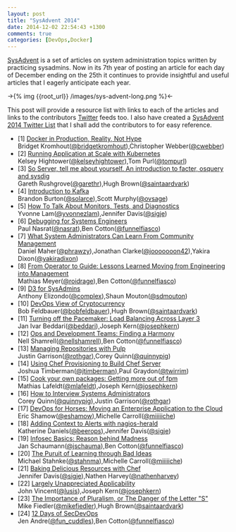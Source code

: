 ```yaml
---
layout: post
title: "SysAdvent 2014"
date: 2014-12-02 22:54:43 +1300
comments: true
categories: [DevOps,Docker] 
---
```


[SysAdvent](http://sysadvent.blogspot.com/) is a set of articles on system administration topics written by practicing sysadmins. Now in its 7th year of posting an article for each day of December ending on the 25th it continues to provide insightful and useful articles that I eagerly anticipate each year.

->{% img {{root_url}} /images/sys-advent-long.png %}<-

This post will provide a resource list with links to each of the articles and links to the contributors [Twitter](http://www.twitter.com) feeds too. I also have created a [SysAdvent 2014 Twitter List](https://twitter.com/PeterSellars/lists/sysadvent2014) that I shall add the contributors to for easy reference. 

<!--more-->

* [1] [Docker in Production, Reality, Not Hype](http://sysadvent.blogspot.co.nz/2014/12/day-1-docker-in-production-reality-not.html)<br/>Bridget Kromhout([@bridgetkromhout](https://twitter.com/bridgetkromhout)),Christopher Webber([@cwebber](https://twitter.com/cwebber))
* [2] [Running Application at Scale with Kubernetes](http://sysadvent.blogspot.co.nz/2014/12/day-2-running-applications-at-scale.html)<br/>Kelsey Hightower([@kelseyhightower](https://twitter.com/kelseyhightower)),Tom Purl([@tompurl](https://www.twitter.com/tompurl)) 
* [3] [So Server, tell me about yourself. An introduction to facter, osquery and sysdig](http://sysadvent.blogspot.co.nz/2014/12/day-3-so-server-tell-me-about-yourself.html)<br/>Gareth Rushgrove([@garethr](https://twitter.com/garethr)),Hugh Brown([@saintaardvark](https://twitter.com/saintaardvark)) 
* [4] [Introduction to Kafka](http://sysadvent.blogspot.co.nz/2014/12/day-4-introduction-to-kafka.html)<br/>Brandon Burton([@solarce](https://twitter.com/solarce/)),Scott Murphy([@ovsage](https://twitter.com/ovsage/)) 
* [5] [How To Talk About Monitors, Tests, and Diagnostics](http://sysadvent.blogspot.co.nz/2014/12/day-5-how-to-talk-about-monitors-tests.html)<br/>Yvonne Lam([@yvonnezlam](https://twitter.com/yvonnezlam)),Jennifer Davis([@sigje](https://twitter.com/sigje))
* [6] [Debugging for Systems Engineers](http://sysadvent.blogspot.com.au/2014/12/day-6-debugging-for-systems-engineers.html)<br/>Paul Nasrat([@nasrat](https://twitter.com/nasrat)),Ben Cotton([@funnelfiasco](https://twitter.com/funnelfiasco))
* [7] [What System Administrators Can Learn From Community Management](http://sysadvent.blogspot.com.au/2014/12/day-7-what-system-administrators-can.html)<br/>Daniel Maher([@phrawzy](https://twitter.com/phrawzty)),Jonathan Clarke([@jooooooon42](https://twitter.com/jooooooon42)),Yakira Dixon([@yakiradixon](https://twitter.com/yakiradixon))
* [8] [From Operator to Guide: Lessons Learned Moving from Engineering into Management](http://sysadvent.blogspot.com.au/2014/12/day-8-from-operator-to-guide-lessons.html)<br/>Mathias Meyer([@roidrage](https://twitter.com/roidrage)),Ben Cotton([@funnelfiasco](https://twitter.com/funnelfiasco))
* [9] [D3 for SysAdmins](http://sysadvent.blogspot.com.au/2014/12/day-9-d3-for-sysadmins.html)<br/>Anthony Elizondo([@complex](https://twitter.com/complex)),Shaun Mouton([@sdmouton](https://twitter.com/sdmouton))
* [10] [DevOps View of Cryptocurrency](http://sysadvent.blogspot.com.au/2014/12/day-10-devops-view-of-cryptocurrency.html)<br/>Bob Feldbauer([@bobfeldbauer](https://twitter.com/bobfeldbauer)),Hugh Brown([@saintaardvark](https://twitter.com/saintaardvark))
* [11] [Turning off the Pacemaker: Load Balancing Across Layer 3](http://sysadvent.blogspot.com.au/2014/12/day-11-turning-off-pacemaker-load.html)<br/>Jan Ivar Beddari([@beddari](http://www.twitter.com/beddari)),Joseph Kern([@josephkern](http://www.twitter.com/josephkern))
* [12] [Ops and Development Teams: Finding a Harmony](http://sysadvent.blogspot.co.nz/2014/12/day-12-ops-and-development-teams.html)<br/>Nell Shamrell([@nellshamrell](https://twitter.com/nellshamrell)),Ben Cotton([@funnelfiasco](https://twitter.com/funnelfiasco))
* [13] [Managing Repositories with Pulp](http://sysadvent.blogspot.co.nz/2014/12/day-13-managing-repositories-with-pulp.html)<br/>Justin Garrison([@rothgar](https://twitter.com/rothgar)),Corey Quinn([@quinnypig](https://twitter.com/quinnypig))
* [14] [Using Chef Provisioning to Build Chef Server](http://sysadvent.blogspot.co.nz/2014/12/day-14-using-chef-provisioning-to-build.html)<br/>Joshua Timberman([@jtimberman](https://twitter.com/jtimberman)),Paul Graydon([@twirrim](https://twitter.com/twirrim))
* [15] [Cook your own packages: Getting more out of fpm](http://sysadvent.blogspot.co.nz/2014/12/day-15-cook-your-own-packages-getting.html)<br/>Mathias Lafeldt([@mlafeldt](https://twitter.com/mlafeldt)),Joseph Kern([@josephkern](https://twitter.com/josephkern))
* [16] [How to Interview Systems Administrators](http://sysadvent.blogspot.co.nz/2014/12/day-16-how-to-interview-systems.html)<br/>Corey Quinn([@quinnypig](https://twitter.com/quinnypig)),Justin Garrison([@rothgar](https://twitter.com/rothgar))
* [17] [DevOps for Horses: Moving an Enterprise Application to the Cloud](http://sysadvent.blogspot.co.nz/2014/12/day-17-devops-for-horses-moving.html)<br/>Eric Shamow([@eshamow](https://twitter.com/eshamow)),Michelle Carroll([@miiiiiche](https://twitter.com/miiiiiche))
* [18] [Adding Context to Alerts with nagios-herald](http://sysadvent.blogspot.co.nz/2014/12/day-18-adding-context-to-alerts-with.html)<br/>Katherine Daniels([@beerops](https://twitter.com/beerops)),Jennifer Davis([@sigje](https://twitter.com/sigje))
* [19] [Infosec Basics: Reason behind Madness](http://sysadvent.blogspot.co.nz/2014/12/day-20-infosec-basics-reason-behind.html)<br/>Jan Schaumann([@jschauma](https://twitter.com/jschauma)),Ben Cotton([@funnelfiasco](https://twitter.com/funnelfiasco))
* [20] [The Puruit of Learning through Bad Ideas](http://sysadvent.blogspot.co.nz/2014/12/day-20-pursuit-of-learning-through-bad.html)<br/>Michael Stahnke([@stahnma](https://twitter.com/stahnma)),Michelle Carroll([@miiiiiche](https://twitter.com/miiiiiche))
* [21] [Baking Delicious Resources with Chef](http://sysadvent.blogspot.co.nz/2014/12/day-21-baking-delicious-resources-with.html)<br/>Jennifer Davis([@sigje](https://twitter.com/sigje)),Nathen Harvey([@nathenharvey](https://twitter.com/nathenharvey))
* [22] [Largely Unappreciated Applicability](http://sysadvent.blogspot.co.nz/2014/12/day-22-largely-unappreciated.html)<br/>John Vincent([@lusis](https://twitter.com/lusis)),Joseph Kern([@josephkern](https://twitter.com/josephkern))
* [23] [The Importance of Pluralism, or The Danger of the Letter "S"](http://sysadvent.blogspot.co.nz/2014/12/day-23-importance-of-pluralism-or.html)<br/>Mike Fiedler([@mikefiedler](https://twitter.com/mikefiedler)),Hugh Brown([@saintaardvark](https://twitter.com/saintaardvark))
* [24] [12 Days of SecDevOps](http://sysadvent.blogspot.co.nz/2014/12/day-24-12-days-of-secdevops.html)<br/>Jen Andre([@fun_cuddles](https://twitter.com/fun_cuddles)),Ben Cotton([@funnelfiasco](https://twitter.com/funnelfiasco))
